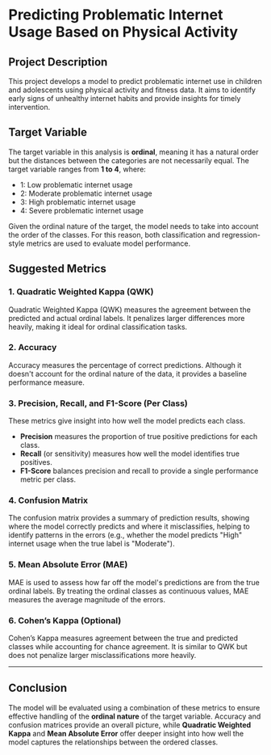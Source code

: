# Predicting Problematic Internet Usage Based on Physical Activity

## Project Description
This project develops a model to predict problematic internet use in children and adolescents using physical activity and fitness data. It aims to identify early signs of unhealthy internet habits and provide insights for timely intervention.

## Target Variable
The target variable in this analysis is **ordinal**, meaning it has a natural order but the distances between the categories are not necessarily equal. The target variable ranges from **1 to 4**, where:

- 1: Low problematic internet usage
- 2: Moderate problematic internet usage
- 3: High problematic internet usage
- 4: Severe problematic internet usage

Given the ordinal nature of the target, the model needs to take into account the order of the classes. For this reason, both classification and regression-style metrics are used to evaluate model performance.

## Suggested Metrics

### 1. Quadratic Weighted Kappa (QWK)
Quadratic Weighted Kappa (QWK) measures the agreement between the predicted and actual ordinal labels. It penalizes larger differences more heavily, making it ideal for ordinal classification tasks.

### 2. Accuracy
Accuracy measures the percentage of correct predictions. Although it doesn't account for the ordinal nature of the data, it provides a baseline performance measure.

### 3. Precision, Recall, and F1-Score (Per Class)
These metrics give insight into how well the model predicts each class. 
- **Precision** measures the proportion of true positive predictions for each class.
- **Recall** (or sensitivity) measures how well the model identifies true positives.
- **F1-Score** balances precision and recall to provide a single performance metric per class.

### 4. Confusion Matrix
The confusion matrix provides a summary of prediction results, showing where the model correctly predicts and where it misclassifies, helping to identify patterns in the errors (e.g., whether the model predicts "High" internet usage when the true label is "Moderate").

### 5. Mean Absolute Error (MAE)
MAE is used to assess how far off the model's predictions are from the true ordinal labels. By treating the ordinal classes as continuous values, MAE measures the average magnitude of the errors.

### 6. Cohen’s Kappa (Optional)
Cohen’s Kappa measures agreement between the true and predicted classes while accounting for chance agreement. It is similar to QWK but does not penalize larger misclassifications more heavily.

---

## Conclusion
The model will be evaluated using a combination of these metrics to ensure effective handling of the **ordinal nature** of the target variable. Accuracy and confusion matrices provide an overall picture, while **Quadratic Weighted Kappa** and **Mean Absolute Error** offer deeper insight into how well the model captures the relationships between the ordered classes.
